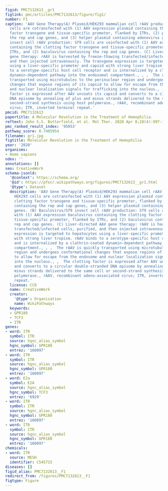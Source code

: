 ```yaml
---
figid: PMC7132613__gr1
figlink: pmc/articles/PMC7132613/figure/fig1/
number: F1
caption: 'AAV Gene Therapy(A) Plasmid/HEK293 mammalian cell rAAV production: HEK293
  cells are cotransfected with (1) AAV expression plasmid containing the clotting
  factor transgene and tissue-specific promoter, flanked by ITRs, (2) plasmid containing
  the rep and cap genes, and (3) helper plasmid containing adenovirus genes. (B) Baculovirus/Sf9
  insect cell rAAV production: Sf9 cells are coinfected with (1) AAV expression baculovirus
  containing the clotting factor transgene and tissue-specific promoter, flanked by
  ITRs, and (2) baculovirus containing the rep and cap genes. (C) Liver-directed AAV
  gene therapy: rAAV is harvested by freeze-thawing transfected/infected cells, purified,
  and then injected intravenously. The transgene expression is targeted to hepatocytes
  using a liver-specific promoter and capsid with strong liver tropism. rAAV binds
  to a serotype-specific host cell receptor and is internalized by a clathrin-coated
  dynamin-dependent pathway into the endosomal compartment., , ,  The rAAV is quickly
  transported using microtubules to the perinuclear region and undergoes conformational
  changes that expose regions of its capsid to allow for escape from the endosome
  and nuclear localization signals for trafficking into the nucleus., ,  The clotting
  factor is expressed after AAV uncoats its capsid and converts to a circular double-stranded
  DNA episome by annealing of plus and minus strands delivered to the same cell or
  second-strand synthesis using host polymerase., rAAV, recombinant adeno-associated
  virus; ITR, inverted terminal repeat.'
pmcid: PMC7132613
papertitle: A Molecular Revolution in the Treatment of Hemophilia.
reftext: John S.S. Butterfield, et al. Mol Ther. 2020 Apr 8;28(4):997-1015.
pmc_ranked_result_index: '95053'
pathway_score: 0.7405954
filename: gr1.jpg
figtitle: Molecular Revolution in the Treatment of Hemophilia
year: '2020'
organisms:
- Homo sapiens
ndex: ''
annotations: []
seo: CreativeWork
schema-jsonld:
  '@context': https://schema.org/
  '@id': https://pfocr.wikipathways.org/figures/PMC7132613__gr1.html
  '@type': Dataset
  description: 'AAV Gene Therapy(A) Plasmid/HEK293 mammalian cell rAAV production:
    HEK293 cells are cotransfected with (1) AAV expression plasmid containing the
    clotting factor transgene and tissue-specific promoter, flanked by ITRs, (2) plasmid
    containing the rep and cap genes, and (3) helper plasmid containing adenovirus
    genes. (B) Baculovirus/Sf9 insect cell rAAV production: Sf9 cells are coinfected
    with (1) AAV expression baculovirus containing the clotting factor transgene and
    tissue-specific promoter, flanked by ITRs, and (2) baculovirus containing the
    rep and cap genes. (C) Liver-directed AAV gene therapy: rAAV is harvested by freeze-thawing
    transfected/infected cells, purified, and then injected intravenously. The transgene
    expression is targeted to hepatocytes using a liver-specific promoter and capsid
    with strong liver tropism. rAAV binds to a serotype-specific host cell receptor
    and is internalized by a clathrin-coated dynamin-dependent pathway into the endosomal
    compartment., , ,  The rAAV is quickly transported using microtubules to the perinuclear
    region and undergoes conformational changes that expose regions of its capsid
    to allow for escape from the endosome and nuclear localization signals for trafficking
    into the nucleus., ,  The clotting factor is expressed after AAV uncoats its capsid
    and converts to a circular double-stranded DNA episome by annealing of plus and
    minus strands delivered to the same cell or second-strand synthesis using host
    polymerase., rAAV, recombinant adeno-associated virus; ITR, inverted terminal
    repeat.'
  license: CC0
  name: CreativeWork
  creator:
    '@type': Organization
    name: WikiPathways
  keywords:
  - GPR180
  - TCF3
  - ITR
genes:
- word: ITR
  symbol: ITR
  source: hgnc_alias_symbol
  hgnc_symbol: GPR180
  entrez: '160897'
- word: ITR
  symbol: ITR
  source: hgnc_alias_symbol
  hgnc_symbol: GPR180
  entrez: '160897'
- word: E2a
  symbol: E2A
  source: hgnc_alias_symbol
  hgnc_symbol: TCF3
  entrez: '6929'
- word: ITR
  symbol: ITR
  source: hgnc_alias_symbol
  hgnc_symbol: GPR180
  entrez: '160897'
- word: ITR
  symbol: ITR
  source: hgnc_alias_symbol
  hgnc_symbol: GPR180
  entrez: '160897'
chemicals:
- word: ITR
  source: MESH
  identifier: C545715
diseases: []
figid_alias: PMC7132613__F1
redirect_from: /figures/PMC7132613__F1
figtype: Figure
---
```


